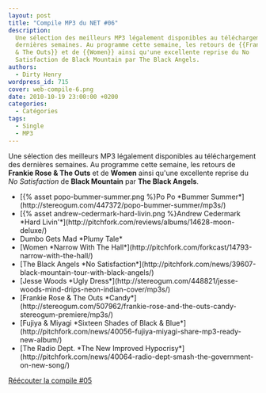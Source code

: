 ```yaml
---
layout: post
title: "Compile MP3 du NET #06"
description:
  Une sélection des meilleurs MP3 légalement disponibles au téléchargement des
  dernières semaines. Au programme cette semaine, les retours de {{Frankie Rose
  & The Outs}} et de {{Women}} ainsi qu'une excellente reprise du No
  Satisfaction de Black Mountain par The Black Angels.
authors:
  - Dirty Henry
wordpress_id: 715
cover: web-compile-6.png
date: 2010-10-19 23:00:00 +0200
categories:
  - Catégories
tags:
  - Single
  - MP3
---
```


Une sélection des meilleurs MP3 légalement disponibles au téléchargement des
dernières semaines. Au programme cette semaine, les retours de **Frankie Rose &
The Outs** et de **Women** ainsi qu'une excellente reprise du _No Satisfaction_
de **Black Mountain** par **The Black Angels**.

<ul class="polaroids">
<li><div class=polaroid>[{% asset popo-bummer-summer.png %}Po Po
*Bummer Summer*](http://stereogum.com/447372/popo-bummer-summer/mp3s/)</div></li>
<li><div class=polaroid>[{% asset andrew-cedermark-hard-livin.png %}Andrew Cedermark
*Hard Livin'*](http://pitchfork.com/reviews/albums/14628-moon-deluxe/)</div></li>
<li><div class=polaroid><img423>Dumbo Gets Mad
*Plumy Tale*</div></li>
<li><div class=polaroid>[<img424>Women
*Narrow With The Hall*](http://pitchfork.com/forkcast/14793-narrow-with-the-hall/)</div></li>
<li><div class=polaroid>[<img426>The Black Angels
*No Satisfaction*](http://pitchfork.com/news/39607-black-mountain-tour-with-black-angels/)</div></li>
<li><div class=polaroid>[<img427>Jesse Woods
*Ugly Dress*](http://stereogum.com/448821/jesse-woods-mind-drips-neon-indian-cover/mp3s/)</div></li>
<li><div class=polaroid>[<img428>Frankie Rose & The Outs
*Candy*](http://stereogum.com/507962/frankie-rose-and-the-outs-candy-stereogum-premiere/mp3s/)</div></li>
<li><div class=polaroid>[<img429>Fujiya & Miyagi
*Sixteen Shades of Black & Blue*](http://pitchfork.com/news/40056-fujiya-miyagi-share-mp3-ready-new-album/)</div></li>
<li><div class=polaroid>[<img430>The Radio Dept.
*The New Improved Hypocrisy*](http://pitchfork.com/news/40064-radio-dept-smash-the-government-on-new-song/)</div></li>
</ul>

[Réécouter la compile #05](712)
